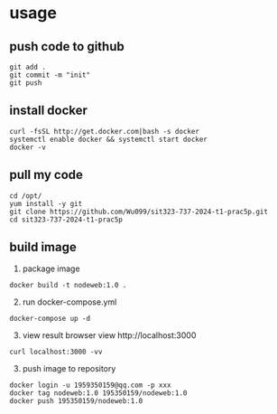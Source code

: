 # usage
## push code to github
```
git add .
git commit -m "init"
git push
```
## install docker
```
curl -fsSL http://get.docker.com|bash -s docker
systemctl enable docker && systemctl start docker
docker -v
```
## pull my code
```
cd /opt/
yum install -y git
git clone https://github.com/Wu099/sit323-737-2024-t1-prac5p.git
cd sit323-737-2024-t1-prac5p
```
## build image 
1. package image
```
docker build -t nodeweb:1.0 .
```
2.  run docker-compose.yml
```
docker-compose up -d
```
3. view result
browser view http://localhost:3000
```
curl localhost:3000 -vv
```
3. push image to repository
```
docker login -u 1959350159@qq.com -p xxx 
docker tag nodeweb:1.0 195350159/nodeweb:1.0
docker push 195350159/nodeweb:1.0
```